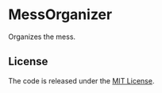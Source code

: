 # MessOrganizer

Organizes the mess.

## License

The code is released under the [MIT License](LICENSE "LICENSE").
